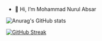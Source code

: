 - 👋 Hi, I’m Mohammad Nurul Absar

![Anurag's GitHub stats](https://github-readme-stats.vercel.app/api?username=nurulabsar-git&theme=outrun&show_icons=true)
<!---
nurulabsar-git/nurulabsar-git is a ✨ special ✨ repository because its `README.md` (this file) appears on your GitHub profile.
You can click the Preview link to take a look at your changes.
[![GitHub Streak](https://github-readme-streak-stats.herokuapp.com/?user=nurulabsar-git)](https://git.io/streak-stats)
[![GitHub Streak](https://github-readme-streak-stats.herokuapp.com/?user=nurulabsar-git&theme=merko)](https://git.io/streak-stats)
--->
<!--START_SECTION:waka-->



<!--END_SECTION:waka-->
[![GitHub Streak](https://github-readme-streak-stats.herokuapp.com/?user=nurulabsar-git)](https://git.io/streak-stats)
<!-- [![GitHub Streak](https://github-readme-streak-stats.herokuapp.com/?user=nurulabsar-git&theme=merko)](https://git.io/streak-stats) -->




